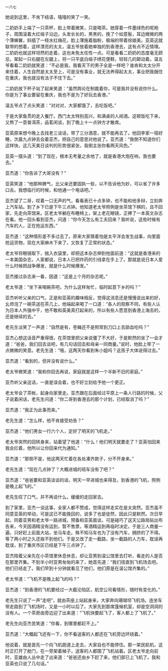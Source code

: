     一八七 

   她说到这里，不肯下结语，嘻嘻的笑了一笑。

   二奶奶手上端了一只茶杯，脸上带着微笑，只是喝茶。她穿着一件墨绿色的呢袍子，周围滚着大红缎子沿边，头发长长的，黑黑的，挽了个如意髻，耳边微微的两个薄蝉翼，斜插了一枝水红梅花，脸上薄施着脂粉，极端的带着徐娘美。亚英这就联带的想着，这样漂亮的太太，温五爷放着她单独的到香港去，这有点不近情理。二奶奶也就这样坦然的走着，这也未免太任性一点。可是看看二奶奶的态度毫无顾忌，架起一只右腿在左腿上，将一只平底白缎子绣花便鞋，轻轻几的颠动着。温五爷看看二奶奶就笑道：“不必是我，我看天下的男子全是一样吧？谁肯和太太分开来住着，人生自然是太太至上，可是没有事业，就无法养得起太太，事业把我捆住在重庆，我也就没有法子不住下去。”

   二奶奶放下杯子站了起来笑道：“虽然舆论在制裁着你，可是我并没有说你什么。你是为了事业要留在重庆，我也不是为了好玩去香港。”

   温五爷点了点头笑道：“对对对，大家都饿了，去吃饭吧。”

   于是大家鱼贯的走入餐厅。西门太太特别高兴，和满桌的人闹酒。这顿饭吃下来，又熬了一壶普洱茶，品茗闲谈，到了晚上十一点钟方才散席。

   亚英原来想今晚上去找老三谈话，带了三分酒意，就不能再去了。他回李家一宿好睡，次晨九点钟去会着亚杰，把自己的意思对他说了。亚杰道：“我倒不知道你们这样快，这几天美日谈判的形势很紧张，我倒主张你看两天风色。”

   亚英一摆头道：“到了现在，根本无考量之余地了，就是香港大炮在响，我也要去。”

   亚杰道：“你告诉了大哥没有？”

   亚英笑道：“他那种脾气，比父亲还要固执一些，以不告诉他为妙，可以省了许多口舌。我想临行的时候，和他通一个电话吧。”

   亚杰望了二哥，叹着一口无声的气，看看表已十点多钟，也不能和他多辩，立刻奔上汽车站。到了乡下已是下午三点钟。他知道老太爷照例是坐茶馆下棋的，且不回家，先走向茶馆来。区老太爷躺在布睡椅上，架上老花眼镜，正捧了一本英文杂志在看。他一回头看到亚杰，问道：“你今天怎么有工夫回来？我听说，这些时候有汽车的人，正在抢运东西。”

   亚杰道：“这种情形差不多过去了。原来大家猜着怕是太平洋会发生战事，向里面抢运货物，现在大家麻木下来了，又恢复了正常的状态。”

   老太爷将眼镜取下，揣入衣袋里，却把这本杂志伸到他面前道：“这就是香港来的一本美国杂志，人家都说，日本人已把炸药的引线拿在手上了。那就是说日本人爱什么时候把战争爆发，就是什么时候爆发。”

   亚杰接过杂志来一看，因道：“这是上个月的杂志呢。”

   老太爷道：“坐下来喝碗茶吧，为什么这样匆忙，临时起意下乡的吗？”

   亚杰听听父亲的口气，正是和亚英的趣味相反，觉得这消息还是慢慢说出来的好，幺师泡了一碗茶送在茶几上，他端起来喝了一口道：“各人的观察不同，有些人认为日本人外强中干，他不敢和英美真打起来的，所以有些人愿意到香港上海去的，还是继续的去。”

   老先生淡笑了一声道：“自然是有，苍蝇还不是照常到刀口上去舔血吃吗？”

   亚杰心想这话音严重得很，在茶馆里把父亲说僵了不大好，于是默然的坐了一会才道：“爸爸，我们回去谈吧，有几句话回去和母亲一同商量。”说时，他脸上带了一点微微的笑意。老先生道：“哦，这两天你看到朱小姐吗？这孩子大体说得过去。”

   亚杰道：“看到的，但并没有说什么。”

   老太爷微笑道：“我和你回去再说，家庭就是这样一个半新不旧的家庭。”

   亚杰听父亲这话，一直是误会着，也不好立刻给予他一个更正。

   老太爷会了茶帐，起身向家里走。亚杰跟在后面经过平原上一条人行路的时候，父子说着闲话，老先生问道：“你二哥到香港去的那个计划，已经取消了吗？”

   亚杰道：“我正为此事而来。”

   老先生道：“怎么样，他不肯接受劝告？”

   亚杰道：“他们男女一行六个人，定好了明天的飞机走。”

   老太爷突然的回转身来，站着望了他道：“什么！他们明天就要走了？亚英怕回来我会拦着，他所以让你回来代为通知。”

   亚杰道：“那倒不是，他这两天忙着在各处凑齐款子，分不开身来。”

   老先生道：“现在几点钟了？大概进城的班车没有了吧？”

   亚杰道：“爸爸要和亚英谈谈的话，明天一早进城也来得及，到香港的飞机，照例是晚上起飞的。”

   老先生叹了口气，并不再说什么。缓缓的走回家去。

   到了家里，亚杰一谈这事，全家人都不赞成，觉得这样走实在是太突然。亚杰虽不同意亚英的举动，可是这已不能挽回的，说多了也是徒然，因此只是默然。次日早起，同着亚男和老太爷一路进城，预备和亚英面谈，可是碰巧了这天公路局贴出布告来，今天因酒精没有运到，暂不售票，等酒精运到再临时决定。于是三人商量一遍，只好赶上前面大站，坐马车走。殊不知马车也为了没有汽车，拥挤的了不得。等了两小时之久还挨不到他们。于是又改了走一截路，坐一截路的人力车，耽误再耽误，到了重庆市区已经是下午三点钟了。

   亚杰陪着父亲先在小茶馆里休息休息，却让亚男到温公馆里去打听，看走的人是否在那里齐集。不到半小时亚男匆匆的来了，她首先道：“我们径直到飞机场去吧。他们已经走了。我们早到十分钟就看见了他们，他们原是在温公馆齐集的。”

   老太爷道：“飞机不是晚上起飞的吗？”

   亚杰道：“到香港的飞机要经过一大截沦陷区，航空公司看情形，随时有变化的。”

   老先生只说了一声“走吧”，就由茶座上站起身来，大家奔向珊瑚坝飞机场。连坐车带走路到了飞机场时，又是一小时以后了。大家先到那席篷候机室，却是空洞洞的没有人。一个茶房由旁边迎了出来道：“飞机快要起飞了，客人都上了飞机了。”

   老先生向亚杰苦笑道：“你看，到哪里都赶不上。”

   亚杰道：“大概起飞还有一下，你不看送客的人都还在飞机旁边环绕着。”

   他说着，就是首先一个向飞机跑道上走去，大家自也不能停住。那一架民航机，这时正打开了舱门，在一旁架着梯子，送客的人都围了飞机站着。区老太爷走向前时，亚雄由人丛中走了出来道：“爸爸还由乡下赶了来，他们部已上飞机了。我和亚英也只说了几句话。”

